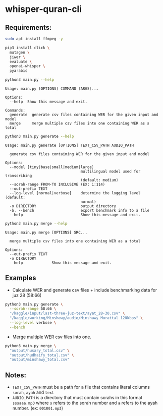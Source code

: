 # whisper-quran-cli

## Requirements:

```bash
sudo apt install ffmpeg -y
```
```bash
pip3 install click \
  mutagen \
  jiwer \
  evaluate \
  openai-whisper \
  pyarabic
```

```bash
python3 main.py --help
```

```
Usage: main.py [OPTIONS] COMMAND [ARGS]...

Options:
  --help  Show this message and exit.

Commands:
  generate  generate csv files containing WER for the given input and model
  merge     merge multiple csv files into one containing WER as a total
```

```bash
python3 main.py generate --help
```

```
Usage: main.py generate [OPTIONS] TEXT_CSV_PATH AUDIO_PATH

  generate csv files containing WER for the given input and model

Options:
  --model [tiny|base|small|medium|large]
                                  multilingual model used for transcribing
                                  (default: medium)
  --sorah-range FROM-TO INCLUSIVE (EX: 1:114)
  --out-prefix TEXT
  --log-level [normal|verbose]    determine the logging level (default:
                                  normal)
  -o DIRECTORY                    output directory
  -b, --bench                     export benchmark info to a file
  --help                          Show this message and exit.
```

```bash
python3 main.py merge --help
```

```
Usage: main.py merge [OPTIONS] SRC...

  merge multiple csv files into one containing WER as a total

Options:
  --out-prefix TEXT
  -o DIRECTORY
  --help             Show this message and exit.
```

## Examples

* Calculate WER and generate csv files + include benchmarking data for juz 28 (58:66)

```bash
python3 main.py generate \
  --sorah-range 58:66 \
  "/kaggle/input/last-three-juz-text/ayat_28-30.csv" \
  "/kaggle/working/Minshawy/audio/Minshawy_Murattal_128kbps" \
  --log-level verbose \
  --bench
```

* Merge multiple WER csv files into one.

```bash
python3 main.py merge \
  "output/husary_total.csv" \
  "output/hudhaify_total.csv" \
  "output/minshawy_total.csv"
```

## Notes:

* `TEXT_CSV_PATH` must be a path for a file that contains literal columns `sorah`, `ayah` and `text`
* `AUDIO_PATH` is a directory that must contain sorahs in this format `sssaaa.mp3` where `s` refers to the sorah number and `a` refers to the ayah number. (ex: `001001.mp3`)